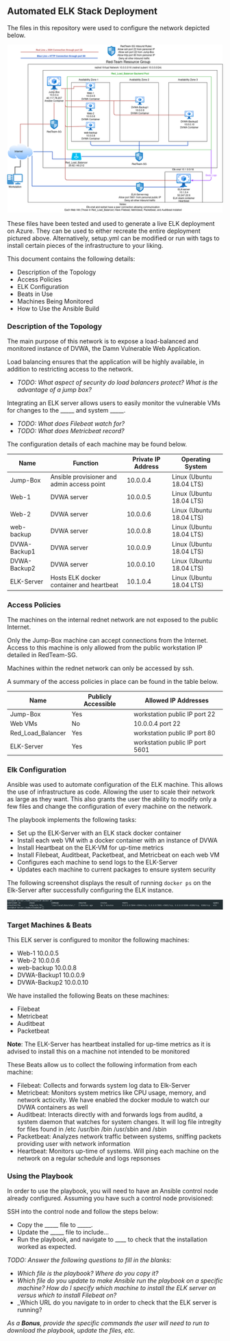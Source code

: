## Automated ELK Stack Deployment

The files in this repository were used to configure the network depicted below.

![Red Team Cloud Diagram](Images/red_team_cloud_network.png)

These files have been tested and used to generate a live ELK deployment on Azure. They can be used to either recreate the entire deployment pictured above. Alternatively, setup.yml can be modified or run with tags to install certain pieces of the infrastructure to your liking.


This document contains the following details:
- Description of the Topology
- Access Policies
- ELK Configuration
- Beats in Use
- Machines Being Monitored
- How to Use the Ansible Build


### Description of the Topology

The main purpose of this network is to expose a load-balanced and monitored instance of DVWA, the Damn Vulnerable Web Application.

Load balancing ensures that the application will be highly available, in addition to restricting access to the network.
- _TODO: What aspect of security do load balancers protect? What is the advantage of a jump box?_

Integrating an ELK server allows users to easily monitor the vulnerable VMs for changes to the _____ and system _____.
- _TODO: What does Filebeat watch for?_
- _TODO: What does Metricbeat record?_

The configuration details of each machine may be found below.

| Name         | Function                                   | Private IP Address | Operating System         |
|--------------|--------------------------------------------|--------------------|--------------------------|
| Jump-Box     | Ansible provisioner and admin access point | 10.0.0.4           | Linux (Ubuntu 18.04 LTS) |
| Web-1        | DVWA server                                | 10.0.0.5           | Linux (Ubuntu 18.04 LTS) |
| Web-2        | DVWA server                                | 10.0.0.6           | Linux (Ubuntu 18.04 LTS) |
| web-backup   | DVWA server                                | 10.0.0.8           | Linux (Ubuntu 18.04 LTS) |
| DVWA-Backup1 | DVWA server                                | 10.0.0.9           | Linux (Ubuntu 18.04 LTS) |
| DVWA-Backup2 | DVWA server                                | 10.0.0.10          | Linux (Ubuntu 18.04 LTS) |
| ELK-Server   | Hosts ELK docker container and heartbeat   | 10.1.0.4           | Linux (Ubuntu 18.04 LTS) |

### Access Policies

The machines on the internal rednet network are not exposed to the public Internet. 

Only the Jump-Box machine can accept connections from the Internet. Access to this machine is only allowed from the public workstation IP detailed in RedTeam-SG.

Machines within the rednet network can only be accessed by ssh.

A summary of the access policies in place can be found in the table below.

| Name              | Publicly Accessible | Allowed IP Addresses            |
|-------------------|---------------------|---------------------------------|
| Jump-Box          | Yes                 | workstation public IP port 22   |
| Web VMs           | No                  | 10.0.0.4 port 22                |
| Red_Load_Balancer | Yes                 | workstation public IP port 80   |
| ELK-Server        | Yes                 | workstation public IP port 5601 |

### Elk Configuration

Ansible was used to automate configuration of the ELK machine. This allows the use of infrastructure as code. Allowing the user to scale their network as large as they want. This also grants the user the ability to modify only a few files and change the configuration of every machine on the network.


The playbook implements the following tasks:
- Set up the ELK-Server with an ELK stack docker container
- Install each web VM with a docker container with an instance of DVWA
- Install Heartbeat on the ELK-VM for up-time metrics
- Install Filebeat, Auditbeat, Packetbeat, and Metricbeat on each web VM
- Configures each machine to send logs to the ELK-Server
- Updates each machine to current packages to ensure system security

The following screenshot displays the result of running `docker ps` on the Elk-Server after successfully configuring the ELK instance.

![Elk container Image](Images/elk_container.png)

### Target Machines & Beats
This ELK server is configured to monitor the following machines:
 
- Web-1 10.0.0.5
- Web-2 10.0.0.6
- web-backup 10.0.0.8
- DVWA-Backup1 10.0.0.9
- DVWA-Backup2 10.0.0.10

We have installed the following Beats on these machines:
- Filebeat
- Metricbeat
- Auditbeat
- Packetbeat

**Note**: The ELK-Server has heartbeat installed for up-time metrics as it is advised to install this on a machine not intended to be monitored

These Beats allow us to collect the following information from each machine:
- Filebeat: Collects and forwards system log data to Elk-Server
- Metricbeat: Monitors system metrics like CPU usage, memory, and network acticvity. We have enabled the docker module to watch our DVWA containers as well
- Auditbeat: Interacts directly with and forwards logs from auditd, a system daemon that watches for system changes. It will log file intregity for files found in /etc /usr/bin /bin /usr/sbin and /sbin
- Packetbeat: Analyzes network traffic between systems, sniffing packets providing user with network information
- Heartbeat: Monitors up-time of systems. Will ping each machine on the network on a regular schedule and logs repsonses

### Using the Playbook
In order to use the playbook, you will need to have an Ansible control node already configured. Assuming you have such a control node provisioned: 

SSH into the control node and follow the steps below:
- Copy the _____ file to _____.
- Update the _____ file to include...
- Run the playbook, and navigate to ____ to check that the installation worked as expected.

_TODO: Answer the following questions to fill in the blanks:_
- _Which file is the playbook? Where do you copy it?_
- _Which file do you update to make Ansible run the playbook on a specific machine? How do I specify which machine to install the ELK server on versus which to install Filebeat on?_
- _Which URL do you navigate to in order to check that the ELK server is running?

_As a **Bonus**, provide the specific commands the user will need to run to download the playbook, update the files, etc._
